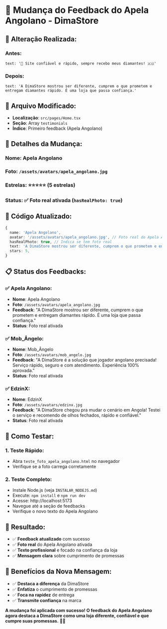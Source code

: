 # 🔄 Mudança do Feedback do Apela Angolano - DimaStore

## 📝 **Alteração Realizada:**

### **Antes:**
```
text: '💎 Site confiável e rápido, sempre recebo meus diamantes! 🇦🇴'
```

### **Depois:**
```
text: 'A DimaStore mostrou ser diferente, cumprem o que prometem e entregam diamantes rápido. É uma loja que passa confiança.'
```

## 📁 **Arquivo Modificado:**
- **Localização**: `src/pages/Home.tsx`
- **Seção**: Array `testimonials`
- **Índice**: Primeiro feedback (Apela Angolano)

## 🎯 **Detalhes da Mudança:**

### **Nome**: Apela Angolano
### **Foto**: `/assets/avatars/apela_angolano.jpg`
### **Estrelas**: ⭐⭐⭐⭐⭐ (5 estrelas)
### **Status**: ✅ **Foto real ativada** (`hasRealPhoto: true`)

## 🔧 **Código Atualizado:**

```typescript
{
  name: 'Apela Angolano',
  avatar: '/assets/avatars/apela_angolano.jpg', // Foto real do Apela Angolano
  hasRealPhoto: true, // Indica se tem foto real
  text: 'A DimaStore mostrou ser diferente, cumprem o que prometem e entregam diamantes rápido. É uma loja que passa confiança.',
  stars: 5,
}
```

## 📋 **Status dos Feedbacks:**

### **✅ Apela Angolano:**
- **Nome**: Apela Angolano
- **Foto**: `/assets/avatars/apela_angolano.jpg`
- **Feedback**: "A DimaStore mostrou ser diferente, cumprem o que prometem e entregam diamantes rápido. É uma loja que passa confiança."
- **Status**: Foto real ativada

### **✅ Mob_Ângelo:**
- **Nome**: Mob_Ângelo
- **Foto**: `/assets/avatars/mob_angelo.jpg`
- **Feedback**: "A DimaStore é a solução que jogador angolano precisada! Serviço rápido, seguro e com atendimento. Experiência 100% aprovada."
- **Status**: Foto real ativada

### **✅ EdzinX:**
- **Nome**: EdzinX
- **Foto**: `/assets/avatars/edzinx.jpg`
- **Feedback**: "A DimaStore chegou pra mudar o cenário em Angola! Testei o serviço e recomendo de olhos fechados, rápido e confiável."
- **Status**: Foto real ativada

## 🚀 **Como Testar:**

### **1. Teste Rápido:**
- Abra `teste_foto_apela_angolano.html` no navegador
- Verifique se a foto carrega corretamente

### **2. Teste Completo:**
- Instale Node.js (veja `INSTALAR_NODEJS.md`)
- Execute: `npm install` e `npm run dev`
- Acesse: http://localhost:5173
- Navegue até a seção de feedbacks
- Verifique o novo texto do Apela Angolano

## 🎉 **Resultado:**

- ✅ **Feedback atualizado** com sucesso
- ✅ **Foto real** do Apela Angolano ativada
- ✅ **Texto profissional** e focado na confiança da loja
- ✅ **Mensagem clara** sobre cumprimento de promessas

## 🎯 **Benefícios da Nova Mensagem:**

- ✅ **Destaca a diferença** da DimaStore
- ✅ **Enfatiza** o cumprimento de promessas
- ✅ **Foca na rapidez** de entrega
- ✅ **Transmite confiança** na marca

**A mudança foi aplicada com sucesso! O feedback do Apela Angolano agora destaca a DimaStore como uma loja diferente, confiável e que cumpre suas promessas.** 🚀✨
